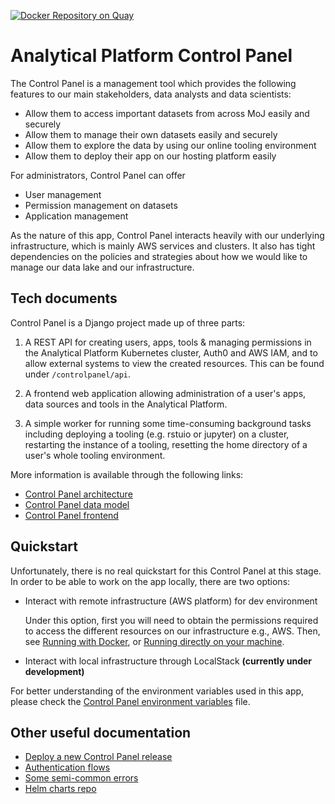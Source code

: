 [![Docker Repository on Quay](https://quay.io/repository/mojanalytics/control-panel/status "Docker Repository on Quay")](https://quay.io/repository/mojanalytics/control-panel)

# Analytical Platform Control Panel

The Control Panel is a management tool which provides the following features to our main stakeholders, data analysts 
and data scientists: 

- Allow them to access important datasets from across MoJ easily and securely
- Allow them to manage their own datasets easily and securely
- Allow them to explore the data by using our online tooling environment 
- Allow them to deploy their app on our hosting platform easily

For administrators, Control Panel can offer
- User management 
- Permission management on datasets
- Application management

As the nature of this app, Control Panel interacts heavily with our underlying infrastructure, which is mainly AWS services and clusters.
It also has tight dependencies on the policies and strategies about how we would like to manage our data lake and our infrastructure.

## Tech documents

Control Panel is a Django project made up of three parts:

1. A REST API for creating users, apps, tools & managing permissions in the Analytical Platform Kubernetes cluster, Auth0 and AWS IAM, and to allow external systems to view the created resources. This can be found under `/controlpanel/api`.
   
2. A frontend web application allowing administration of a user's apps, data
   sources and tools in the Analytical Platform.
   
3. A simple worker for running some time-consuming background tasks including deploying a tooling 
   (e.g. rstuio or jupyter) on a cluster, restarting the instance of a tooling, resetting the home directory of 
   a user's whole tooling environment.
   
More information is available through the following links:

* [Control Panel architecture](./doc/architecture.md)
* [Control Panel data model](./doc/data_structure.md)
* [Control Panel frontend](./doc/frontend.md)

## Quickstart

Unfortunately, there is no real quickstart for this Control Panel at this stage. 
In order to be able to work on the app locally, there are two options:

- Interact with remote infrastructure (AWS platform) for dev environment 
  
  Under this option, first you will need to obtain the permissions required to access
  the different resources on our infrastructure e.g., AWS. Then, see [Running with Docker](doc/docker.md), 
  or [Running directly on your machine](doc/running.md).

- Interact with local infrastructure through LocalStack **(currently under development)**

For better understanding of the environment variables used in this app, please check the [Control Panel environment variables](./doc/environment.md) file.

## Other useful documentation

* [Deploy a new Control Panel release](https://silver-dollop-30c6a355.pages.github.io/documentation/40-infrastructure/20-common-tasks/Deploy-new-control-panel-release.html#deploy-a-new-control-panel-release)
* [Authentication flows](./doc/auth_flows.md)
* [Some semi-common errors](./doc/errors.md)
* [Helm charts repo](https://github.com/ministryofjustice/analytics-platform-helm-charts)
